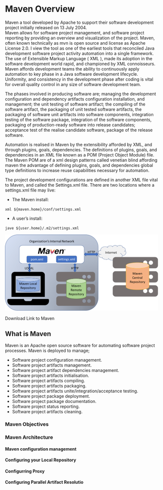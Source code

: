 
# Maven Overview

Maven a tool developed by Apache to support their software development project initially released on 13 July 2004.  
Maven allows for software project management, and software project reporting by providing an overview and visualization 
of the project.  Maven, often known technically as mvn is open source and license as Apache License 2.0.  I view the 
tool as one of the earliest tools that reconciled Java development software project activity automation into a single 
framework.  The use of Extensible Markup Language ( XML ), made its adoption in the software development world rapid, 
and championed by XML connoisseurs.  
Maven affords development teams the ability to continuously apply automation to 
key phase in a Java software development lifecycle.  Uniformity, and consistency in the development phase after coding 
is vital for overall quality control in any size of software development team.  

The phases involved in producing software are; managing the development configuration and dependency artifacts 
configuration installation, and management; the unit testing of software artifact; the compiling of the software artifact,
the packaging of unit tested software artifacts, the packaging of software unit artifacts into software components, integration
testing of the software package, integration of the software components, packaging of production-ready software into 
release candidates; acceptance test of the realise candidate software, package of the release software.

Automation is realised in Maven by the extensibility afforded by XML, and through plugins, goals, dependencies.  The
definitions of plugins, goals, and dependencies in an XML file known as a POM (Project Object Module) file.
The Maven POM are of a xml design patterns called venetian blind affording maven the advantage of defining plugins, goals, 
and dependencies global type definitions to increase reuse capabilities necessary for automation.
 
The project development configurations are defined in another XML file vital to Maven, and called the Settings.xml file.
There are two locations where a settings.xml file may live:

* The Maven install: 

`` xml
${maven.home}/conf/settings.xml
``
* A user’s install: 

`` jave
${user.home}/.m2/settings.xml
 ``

![Image](https://github.com/kakuffo/maven/blob/master/images/Maven-Architecture-ju.png)

 Download Link to Maven
 

## What is Maven

Maven is an Apache open source software for automating software project processes.  Maven is deployed
to manage;

* Software project configuration management.
* Software project artifacts management.
* Software project artifact dependencies management.
* Software project artifacts initialisation.
* Software project artifacts compiling.
* Software project artifacts packaging.
* Software project artifacts unite/integration/acceptance testing.
* Software project package deployment.
* Software project package documentation.
* Software project status reporting.
* Software project artifacts cleaning.

### Maven Objectives



### Maven Architecture


#### Maven configuration management


#### Configuring your Local Repository

#### Configurring Proxy


#### Configuring Parallel Artifact Resolutio



